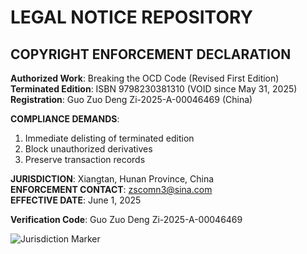# LEGAL NOTICE REPOSITORY

## COPYRIGHT ENFORCEMENT DECLARATION
**Authorized Work**: Breaking the OCD Code (Revised First Edition)  
**Terminated Edition**: ISBN 9798230381310 (VOID since May 31, 2025)  
**Registration**: Guo Zuo Deng Zi-2025-A-00046469 (China)  

**COMPLIANCE DEMANDS**:  
1. Immediate delisting of terminated edition  
2. Block unauthorized derivatives  
3. Preserve transaction records  

**JURISDICTION**: Xiangtan, Hunan Province, China  
**ENFORCEMENT CONTACT**: zscomn3@sina.com  
**EFFECTIVE DATE**: June 1, 2025  

**Verification Code**: Guo Zuo Deng Zi-2025-A-00046469

![Jurisdiction Marker](https://img.shields.io/badge/Jurisdiction-Xiangtan,_China-blue)
